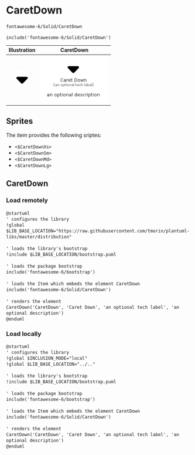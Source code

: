 # CaretDown


```text
fontawesome-6/Solid/CaretDown
```

```text
include('fontawesome-6/Solid/CaretDown')
```



| Illustration | CaretDown |
| :---: | :---: |
| ![illustration for Illustration](../../fontawesome-6/Solid/CaretDown.png) | ![illustration for CaretDown](../../fontawesome-6/Solid/CaretDown.Local.png) |



## Sprites
The item provides the following sriptes:

- `<$CaretDownXs>`
- `<$CaretDownSm>`
- `<$CaretDownMd>`
- `<$CaretDownLg>`





## CaretDown

### Load remotely
```plantuml
@startuml
' configures the library
!global $LIB_BASE_LOCATION="https://raw.githubusercontent.com/tmorin/plantuml-libs/master/distribution"

' loads the library's bootstrap
!include $LIB_BASE_LOCATION/bootstrap.puml

' loads the package bootstrap
include('fontawesome-6/bootstrap')

' loads the Item which embeds the element CaretDown
include('fontawesome-6/Solid/CaretDown')

' renders the element
CaretDown('CaretDown', 'Caret Down', 'an optional tech label', 'an optional description')
@enduml
```

### Load locally
```plantuml
@startuml
' configures the library
!global $INCLUSION_MODE="local"
!global $LIB_BASE_LOCATION="../.."

' loads the library's bootstrap
!include $LIB_BASE_LOCATION/bootstrap.puml

' loads the package bootstrap
include('fontawesome-6/bootstrap')

' loads the Item which embeds the element CaretDown
include('fontawesome-6/Solid/CaretDown')

' renders the element
CaretDown('CaretDown', 'Caret Down', 'an optional tech label', 'an optional description')
@enduml
```

